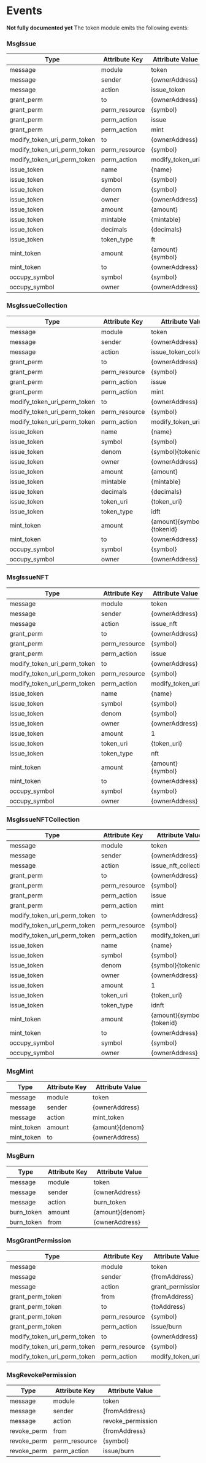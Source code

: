 # Events
**Not fully documented yet** 
The token module emits the following events:


### MsgIssue
| Type             | Attribute Key  | Attribute Value          |
|------------------|----------------|--------------------------|
| message          | module         | token                    |
| message          | sender         | {ownerAddress}           | 
| message          | action         | issue_token              |
| grant_perm       | to             | {ownerAddress}           |
| grant_perm       | perm_resource  | {symbol}                 |
| grant_perm       | perm_action    | issue                    |
| grant_perm       | perm_action    | mint                     |
| modify_token_uri_perm_token    | to             | {ownerAddress}           |
| modify_token_uri_perm_token    | perm_resource  | {symbol}                 |
| modify_token_uri_perm_token    | perm_action    | modify_token_uri         |
| issue_token      | name           | {name}                   |
| issue_token      | symbol         | {symbol}                 |
| issue_token      | denom          | {symbol}                 |
| issue_token      | owner          | {ownerAddress}           |
| issue_token      | amount         | {amount}                 |
| issue_token      | mintable       | {mintable}               |
| issue_token      | decimals       | {decimals}               |
| issue_token      | token_type     | ft                       |
| mint_token       | amount         | {amount}{symbol}         |
| mint_token       | to             | {ownerAddress}           |
| occupy_symbol    | symbol         | {symbol}                 |
| occupy_symbol    | owner          | {ownerAddress}           |

### MsgIssueCollection                                                   
| Type             | Attribute Key  | Attribute Value          |
|------------------|----------------|--------------------------|
| message          | module         | token                    |
| message          | sender         | {ownerAddress}           | 
| message          | action         | issue_token_collection   |
| grant_perm       | to             | {ownerAddress}           |
| grant_perm       | perm_resource  | {symbol}                 |
| grant_perm       | perm_action    | issue                    |
| grant_perm       | perm_action    | mint                     |
| modify_token_uri_perm_token    | to             | {ownerAddress}           |
| modify_token_uri_perm_token    | perm_resource  | {symbol}                 |
| modify_token_uri_perm_token    | perm_action    | modify_token_uri         |
| issue_token      | name           | {name}                   |
| issue_token      | symbol         | {symbol}                 |
| issue_token      | denom          | {symbol}{tokenid}        |
| issue_token      | owner          | {ownerAddress}           |
| issue_token      | amount         | {amount}                 |
| issue_token      | mintable       | {mintable}               |
| issue_token      | decimals       | {decimals}               |
| issue_token      | token_uri      | {token_uri}              |
| issue_token      | token_type     | idft                     |
| mint_token       | amount         | {amount}{symbol}{tokenid}|
| mint_token       | to             | {ownerAddress}           |
| occupy_symbol    | symbol         | {symbol}                 |
| occupy_symbol    | owner          | {ownerAddress}           |

### MsgIssueNFT
| Type             | Attribute Key  | Attribute Value          |
|------------------|----------------|--------------------------|
| message          | module         | token                    |
| message          | sender         | {ownerAddress}           | 
| message          | action         | issue_nft                |
| grant_perm       | to             | {ownerAddress}           |
| grant_perm       | perm_resource  | {symbol}                 |
| grant_perm       | perm_action    | issue                    |
| modify_token_uri_perm_token    | to             | {ownerAddress}           |
| modify_token_uri_perm_token    | perm_resource  | {symbol}                 |
| modify_token_uri_perm_token    | perm_action    | modify_token_uri         |
| issue_token      | name           | {name}                   |
| issue_token      | symbol         | {symbol}                 |
| issue_token      | denom          | {symbol}                 |
| issue_token      | owner          | {ownerAddress}           |
| issue_token      | amount         | 1                        |
| issue_token      | token_uri      | {token_uri}              |
| issue_token      | token_type     | nft                      |
| mint_token       | amount         | {amount}{symbol}         |
| mint_token       | to             | {ownerAddress}           |
| occupy_symbol    | symbol         | {symbol}                 |
| occupy_symbol    | owner          | {ownerAddress}           |

### MsgIssueNFTCollection                                                   
| Type             | Attribute Key  | Attribute Value          |
|------------------|----------------|--------------------------|
| message          | module         | token                    |
| message          | sender         | {ownerAddress}           | 
| message          | action         | issue_nft_collection     |
| grant_perm       | to             | {ownerAddress}           |
| grant_perm       | perm_resource  | {symbol}                 |
| grant_perm       | perm_action    | issue                    |
| grant_perm       | perm_action    | mint                     |
| modify_token_uri_perm_token    | to             | {ownerAddress}           |
| modify_token_uri_perm_token    | perm_resource  | {symbol}                 |
| modify_token_uri_perm_token    | perm_action    | modify_token_uri         |
| issue_token      | name           | {name}                   |
| issue_token      | symbol         | {symbol}                 |
| issue_token      | denom          | {symbol}{tokenid}        |
| issue_token      | owner          | {ownerAddress}           |
| issue_token      | amount         | 1                        |
| issue_token      | token_uri      | {token_uri}              |
| issue_token      | token_type     | idnft                    |
| mint_token       | amount         | {amount}{symbol}{tokenid}|
| mint_token       | to             | {ownerAddress}           |
| occupy_symbol    | symbol         | {symbol}                 |
| occupy_symbol    | owner          | {ownerAddress}           |

### MsgMint
| Type             | Attribute Key  | Attribute Value          |
|------------------|----------------|--------------------------|
| message          | module         | token                    |
| message          | sender         | {ownerAddress}           | 
| message          | action         | mint_token               |
| mint_token       | amount         | {amount}{denom}          |
| mint_token       | to             | {ownerAddress}           |

### MsgBurn
| Type             | Attribute Key  | Attribute Value          |
|------------------|----------------|--------------------------|
| message          | module         | token                    |
| message          | sender         | {ownerAddress}           | 
| message          | action         | burn_token               |
| burn_token       | amount         | {amount}{denom}          |
| burn_token       | from           | {ownerAddress}           |

### MsgGrantPermission
| Type                           | Attribute Key  | Attribute Value          |
|--------------------------------|----------------|--------------------------|
| message                        | module         | token                    |
| message                        | sender         | {fromAddress}            | 
| message                        | action         | grant_permission         |
| grant_perm_token               | from           | {fromAddress}            |
| grant_perm_token               | to             | {toAddress}              |
| grant_perm_token               | perm_resource  | {symbol}                 |
| grant_perm_token               | perm_action    | issue/burn               |
| modify_token_uri_perm_token    | to             | {ownerAddress}           |         
| modify_token_uri_perm_token    | perm_resource  | {symbol}                 |         
| modify_token_uri_perm_token    | perm_action    | modify_token_uri         |    

### MsgRevokePermission
| Type             | Attribute Key  | Attribute Value          |
|------------------|----------------|--------------------------|
| message          | module         | token                    |
| message          | sender         | {fromAddress}            | 
| message          | action         | revoke_permission        |
| revoke_perm      | from           | {fromAddress}            |
| revoke_perm      | perm_resource  | {symbol}                 |
| revoke_perm      | perm_action    | issue/burn               |

